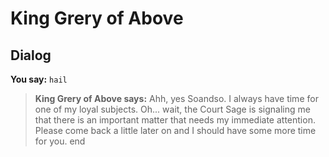 # King Grery of Above


## Dialog

**You say:** `hail`



>**King Grery of Above says:** Ahh, yes Soandso.  I always have time for one of my loyal subjects.  Oh... wait, the Court Sage is signaling me that there is an important matter that needs my immediate attention.  Please come back a little later on and I should have some more time for you.
end
